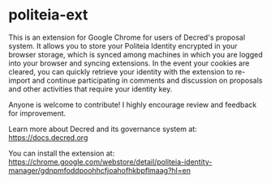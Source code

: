 # politeia-ext

This is an extension for Google Chrome for users of Decred's proposal system. It allows you to store your Politeia Identity encrypted in your browser storage, which is synced among machines in which you are logged into your browser and syncing extensions. In the event your cookies are cleared, you can quickly retrieve your identity with the extension to re-import and continue participating in comments and discussion on proposals and other activities that require your identity key.

Anyone is welcome to contribute! I highly encourage review and feedback for improvement.

Learn more about Decred and its governance system at:
https://docs.decred.org

You can install the extension at:
https://chrome.google.com/webstore/detail/politeia-identity-manager/gdnpmfoddpoohhcfjoahofhkbpflmaag?hl=en
